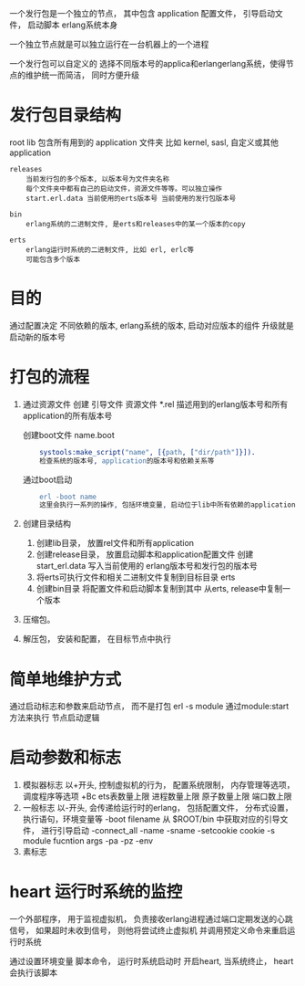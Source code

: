 一个发行包是一个独立的节点， 其中包含
application
配置文件， 引导启动文件， 启动脚本
erlang系统本身

一个独立节点就是可以独立运行在一台机器上的一个进程

一个发行包可以自定义的 选择不同版本号的applica和erlangerlang系统，使得节点的维护统一而简洁， 同时方便升级

# 发行包目录结构
root
    lib
        包含所有用到的 application 文件夹
        比如 kernel, sasl, 自定义或其他application

    releases
        当前发行包的多个版本, 以版本号为文件夹名称
        每个文件夹中都有自己的启动文件，资源文件等等。可以独立操作
        start.erl.data 当前使用的erts版本号 当前使用的发行包版本号

    bin
        erlang系统的二进制文件, 是erts和releases中的某一个版本的copy

    erts
        erlang运行时系统的二进制文件, 比如 erl, erlc等
        可能包含多个版本

# 目的
通过配置决定 不同依赖的版本, erlang系统的版本, 启动对应版本的组件
升级就是启动新的版本号

# 打包的流程
1. 通过资源文件 创建 引导文件
    资源文件 \*.rel
        描述用到的erlang版本号和所有application的所有版本号

    创建boot文件 name.boot
    ```erlang
        systools:make_script("name", [{path, ["dir/path"]}]).
        检查系统的版本号, application的版本号和依赖关系等
    ```

    通过boot启动
    ```erlang
        erl -boot name
        这里会执行一系列的操作, 包括环境变量, 启动位于lib中所有依赖的application
    ```

2. 创建目录结构
    1. 创建lib目录，
        放置rel文件和所有application
    2. 创建release目录，
        放置启动脚本和application配置文件
        创建 start_erl.data 写入当前使用的 erlang版本号和发行包的版本号
    3. 将erts可执行文件和相关二进制文件复制到目标目录 erts
    4. 创建bin目录
        将配置文件和启动脚本复制到其中
        从erts, release中复制一个版本

4. 压缩包。
5. 解压包， 安装和配置， 在目标节点中执行

# 简单地维护方式
通过启动标志和参数来启动节点， 而不是打包
erl -s module
通过module:start方法来执行 节点启动逻辑


# 启动参数和标志
1. 模拟器标志
    以+开头, 控制虚拟机的行为， 配置系统限制， 内存管理等选项， 调度程序等选项
    +Bc
    ets表数量上限
    进程数量上限
    原子数量上限
    端口数上限
2. 一般标志
    以-开头, 会传递给运行时的erlang， 包括配置文件， 分布式设置， 执行语句，环境变量等
    -boot filename  从 $ROOT/bin 中获取对应的引导文件， 进行引导启动
    -connect_all
    -name -sname
    -setcookie cookie
    -s module fucntion args
    -pa
    -pz
    -env
3. 素标志

# heart 运行时系统的监控
一个外部程序， 用于监视虚拟机， 负责接收erlang进程通过端口定期发送的心跳信号， 如果超时未收到信号， 则他将尝试终止虚拟机
并调用预定义命令来重启运行时系统

通过设置环境变量 脚本命令， 运行时系统启动时 开启heart, 当系统终止， heart会执行该脚本
